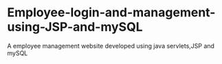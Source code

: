 # Employee-login-and-management-using-JSP-and-mySQL

A employee management website developed using java servlets,JSP and mySQL 